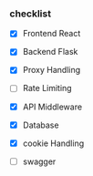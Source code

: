 ### checklist
- [x] Frontend React
- [x] Backend Flask
- [x] Proxy Handling
- [ ] Rate Limiting
- [x] API Middleware
- [x] Database
- [x] cookie Handling
- [ ] swagger




